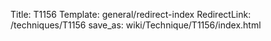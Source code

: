 Title: T1156
Template: general/redirect-index
RedirectLink: /techniques/T1156
save_as: wiki/Technique/T1156/index.html